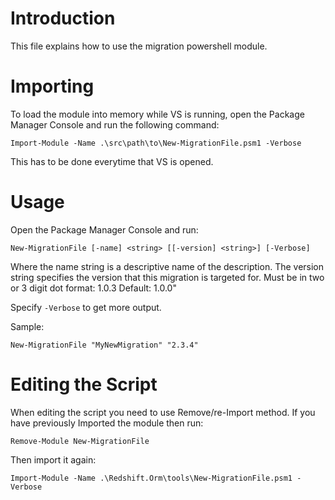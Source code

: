 ﻿# Introduction

This file explains how to use the migration powershell module.

# Importing

To load the module into memory while VS is running, open the Package Manager Console and run the following command:

```
Import-Module -Name .\src\path\to\New-MigrationFile.psm1 -Verbose
```

This has to be done everytime that VS is opened.

# Usage

Open the Package Manager Console and run:

```
New-MigrationFile [-name] <string> [[-version] <string>] [-Verbose]
```  

Where the name string is a descriptive name of the description. The version string specifies the version that this migration is targeted for. Must be in two or 3 digit dot format: 1.0.3 Default: 1.0.0"

Specify `-Verbose` to get more output.

Sample:

```
New-MigrationFile "MyNewMigration" "2.3.4"
```

# Editing the Script

When editing the script you need to use Remove/re-Import method. If you have previously Imported the module then run:

```
Remove-Module New-MigrationFile
```

Then import it again:

```
Import-Module -Name .\Redshift.Orm\tools\New-MigrationFile.psm1 -Verbose
```
